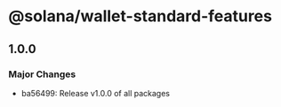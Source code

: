 # @solana/wallet-standard-features

## 1.0.0

### Major Changes

-   ba56499: Release v1.0.0 of all packages
